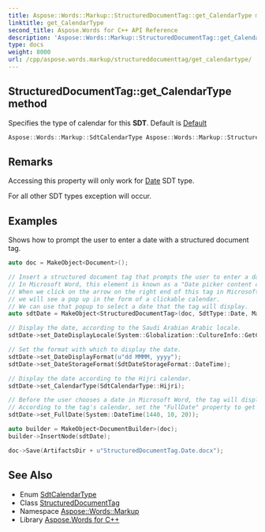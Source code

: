 ```yaml
---
title: Aspose::Words::Markup::StructuredDocumentTag::get_CalendarType method
linktitle: get_CalendarType
second_title: Aspose.Words for C++ API Reference
description: 'Aspose::Words::Markup::StructuredDocumentTag::get_CalendarType method. Specifies the type of calendar for this SDT. Default is Default in C++.'
type: docs
weight: 8000
url: /cpp/aspose.words.markup/structureddocumenttag/get_calendartype/
---
```

## StructuredDocumentTag::get_CalendarType method


Specifies the type of calendar for this **SDT**. Default is [Default](../../sdtcalendartype/)

```cpp
Aspose::Words::Markup::SdtCalendarType Aspose::Words::Markup::StructuredDocumentTag::get_CalendarType()
```

## Remarks


Accessing this property will only work for [Date](../../sdttype/) SDT type.

For all other SDT types exception will occur.

## Examples



Shows how to prompt the user to enter a date with a structured document tag. 
```cpp
auto doc = MakeObject<Document>();

// Insert a structured document tag that prompts the user to enter a date.
// In Microsoft Word, this element is known as a "Date picker content control".
// When we click on the arrow on the right end of this tag in Microsoft Word,
// we will see a pop up in the form of a clickable calendar.
// We can use that popup to select a date that the tag will display.
auto sdtDate = MakeObject<StructuredDocumentTag>(doc, SdtType::Date, MarkupLevel::Inline);

// Display the date, according to the Saudi Arabian Arabic locale.
sdtDate->set_DateDisplayLocale(System::Globalization::CultureInfo::GetCultureInfo(u"ar-SA")->get_LCID());

// Set the format with which to display the date.
sdtDate->set_DateDisplayFormat(u"dd MMMM, yyyy");
sdtDate->set_DateStorageFormat(SdtDateStorageFormat::DateTime);

// Display the date according to the Hijri calendar.
sdtDate->set_CalendarType(SdtCalendarType::Hijri);

// Before the user chooses a date in Microsoft Word, the tag will display the text "Click here to enter a date.".
// According to the tag's calendar, set the "FullDate" property to get the tag to display a default date.
sdtDate->set_FullDate(System::DateTime(1440, 10, 20));

auto builder = MakeObject<DocumentBuilder>(doc);
builder->InsertNode(sdtDate);

doc->Save(ArtifactsDir + u"StructuredDocumentTag.Date.docx");
```

## See Also

* Enum [SdtCalendarType](../../sdtcalendartype/)
* Class [StructuredDocumentTag](../)
* Namespace [Aspose::Words::Markup](../../)
* Library [Aspose.Words for C++](../../../)
